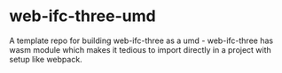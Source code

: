 web-ifc-three-umd
=================
A template repo for building web-ifc-three as a umd - web-ifc-three has wasm module which makes it tedious to import directly in a project with setup like webpack.
